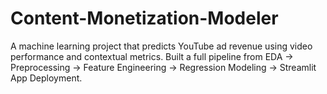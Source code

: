 # Content-Monetization-Modeler
A machine learning project that predicts YouTube ad revenue using video performance and contextual metrics. Built a full pipeline from EDA → Preprocessing → Feature Engineering → Regression Modeling → Streamlit App Deployment.
